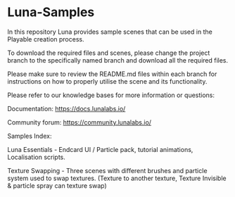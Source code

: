 # Luna-Samples

In this repository Luna provides sample scenes that can be used in the Playable creation process.

To download the required files and scenes, please change the project branch to the specifically named branch and download all the required files.

Please make sure to review the README.md files within each branch for instructions on how to properly utilise the scene and its functionality.

Please refer to our knowledge bases for more information or questions:

Documentation: https://docs.lunalabs.io/

Community forum: https://community.lunalabs.io/

Samples Index:

Luna Essentials - Endcard UI / Particle pack, tutorial animations, Localisation scripts.

Texture Swapping - Three scenes with different brushes and particle system used to swap textures. (Texture to another texture, Texture Invisible & particle spray can texture swap)